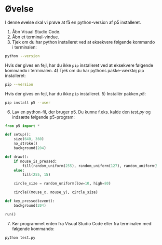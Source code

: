 # Øvelse

I denne øvelse skal vi prøve at få en python-version af p5 installeret.

1) Åbn Visual Studio Code.
2) Åbn et terminal-vindue.
3) Tjek om du har python installeret ved at eksekvere følgende kommando i terminalen:
```bash
python --version
```
Hvis der gives en fejl, har du ikke `pip` installeret ved at eksekvere følgende kommando i terminalen.
4) Tjek om du har pythons pakke-værktøj pip installeret:
```bash
pip --version
```
Hvis der gives en fejl, har du ikke `pip` installeret.
5) Installér pakken *p5*:
```bash
pip install p5 --user
```
6) Lav en python-fil, der bruger p5. Du kunne f.eks. kalde den *test.py* og indsætte følgende p5-program:
```python
from p5 import *

def setup():
    size(640, 360)
    no_stroke()
    background(204)

def draw():
    if mouse_is_pressed:
        fill(random_uniform(255), random_uniform(127), random_uniform(51), 127)
    else:
        fill(255, 15)

    circle_size = random_uniform(low=10, high=80)

    circle((mouse_x, mouse_y), circle_size)

def key_pressed(event):
    background(204)

run()
```
7) Kør programmet enten fra Visual Studio Code eller fra terminalen med følgende kommando:
```
python test.py
```
